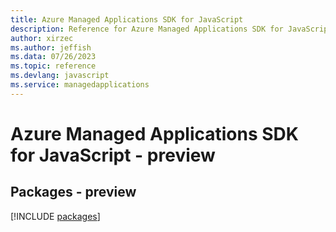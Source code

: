 ```yaml
---
title: Azure Managed Applications SDK for JavaScript
description: Reference for Azure Managed Applications SDK for JavaScript
author: xirzec
ms.author: jeffish
ms.data: 07/26/2023
ms.topic: reference
ms.devlang: javascript
ms.service: managedapplications
---
```

# Azure Managed Applications SDK for JavaScript - preview
## Packages - preview
[!INCLUDE [packages](managed-applications-index.md)]